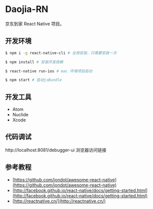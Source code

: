 # Daojia-RN
京东到家 React Native 项目。

## 开发环境
```sh
$ npm i -g react-native-cli # 全局安装，只需要安装一次

$ npm install # 安装开发依赖

$ react-native run-ios # mac 环境项目启动

$ npm start # 启动jsBundle
```
## 开发工具
- Atom
- Nuclide
- Xcode

## 代码调试
http://localhost:8081/debugger-ui 浏览器访问链接
## 参考教程
- [https://github.com/jondot/awesome-react-native](https://github.com/jondot/awesome-react-native)
- [http://facebook.github.io/react-native/docs/getting-started.html](http://facebook.github.io/react-native/docs/getting-started.html)
- [http://reactnative.cn/](http://reactnative.cn/)
